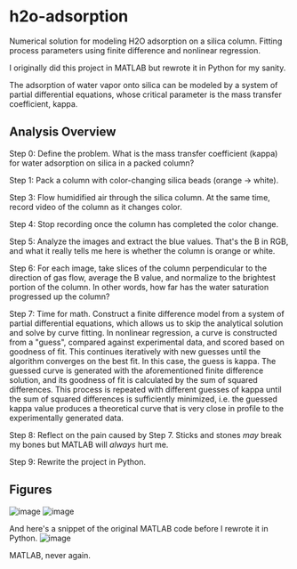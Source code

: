 # h2o-adsorption
Numerical solution for modeling H2O adsorption on a silica column. Fitting process parameters using finite difference and nonlinear regression.

I originally did this project in MATLAB but rewrote it in Python for my sanity.

The adsorption of water vapor onto silica can be modeled by a system of partial differential equations, whose critical parameter is the mass transfer coefficient, kappa.

## Analysis Overview

Step 0: Define the problem. What is the mass transfer coefficient (kappa) for water adsorption on silica in a packed column?

Step 1: Pack a column with color-changing silica beads (orange -> white).

Step 3: Flow humidified air through the silica column. At the same time, record video of the column as it changes color.

Step 4: Stop recording once the column has completed the color change.

Step 5: Analyze the images and extract the blue values. That's the B in RGB, and what it really tells me here is whether the column is orange or white.

Step 6: For each image, take slices of the column perpendicular to the direction of gas flow, average the B value, and normalize to the brightest portion of the column. In other words, how far has the water saturation progressed up the column?

Step 7: Time for math. Construct a finite difference model from a system of partial differential equations, which allows us to skip the analytical solution and solve by curve fitting. In nonlinear regression, a curve is constructed from a "guess", compared against experimental data, and scored based on goodness of fit. This continues iteratively with new guesses until the algorithm converges on the best fit. In this case, the guess is kappa. The guessed curve is generated with the aforementioned finite difference solution, and its goodness of fit is calculated by the sum of squared differences. This process is repeated with different guesses of kappa until the sum of squared differences is sufficiently minimized, i.e. the guessed kappa value produces a theoretical curve that is very close in profile to the experimentally generated data.

Step 8: Reflect on the pain caused by Step 7. Sticks and stones _may_ break my bones but MATLAB will _always_ hurt me.

Step 9: Rewrite the project in Python.

## Figures

![image](https://user-images.githubusercontent.com/54046534/115321378-87971c80-a138-11eb-819c-32dc539610d7.png)
![image](https://user-images.githubusercontent.com/54046534/115322474-fecdb000-a13a-11eb-8b84-97cda945d79a.png)



And here's a snippet of the original MATLAB code before I rewrote it in Python. 
![image](https://user-images.githubusercontent.com/54046534/115321300-633b4000-a138-11eb-90e1-310993e43c87.png)

MATLAB, never again.
